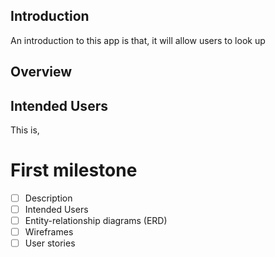 ## Introduction
An introduction to this app is that, it will allow users to
look up 

## Overview

## Intended Users

This is,

# First milestone

* [ ] Description
* [ ] Intended Users
* [ ] Entity-relationship diagrams (ERD)
* [ ] Wireframes
* [ ] User stories 